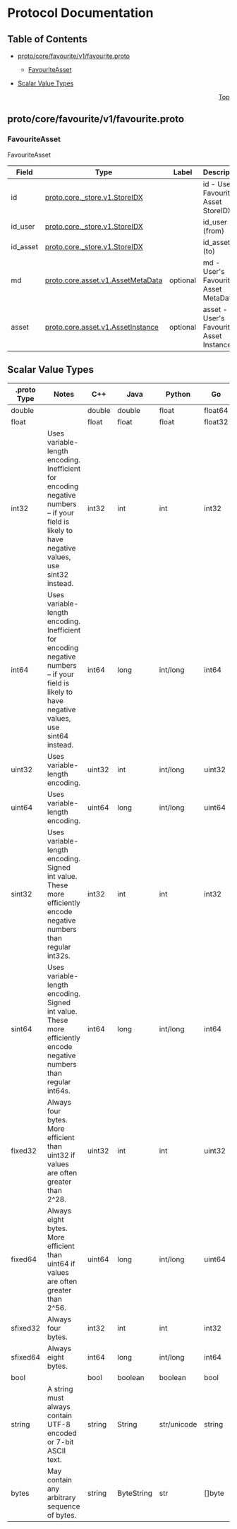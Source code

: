# Protocol Documentation
<a name="top"></a>

## Table of Contents

- [proto/core/favourite/v1/favourite.proto](#proto_core_favourite_v1_favourite-proto)
    - [FavouriteAsset](#proto-core-favourite-v1-FavouriteAsset)
  
- [Scalar Value Types](#scalar-value-types)



<a name="proto_core_favourite_v1_favourite-proto"></a>
<p align="right"><a href="#top">Top</a></p>

## proto/core/favourite/v1/favourite.proto



<a name="proto-core-favourite-v1-FavouriteAsset"></a>

### FavouriteAsset
FavouriteAsset


| Field | Type | Label | Description |
| ----- | ---- | ----- | ----------- |
| id | [proto.core._store.v1.StoreIDX](#proto-core-_store-v1-StoreIDX) |  | id - User&#39;s Favourite Asset StoreIDX |
| id_user | [proto.core._store.v1.StoreIDX](#proto-core-_store-v1-StoreIDX) |  | id_user (from) |
| id_asset | [proto.core._store.v1.StoreIDX](#proto-core-_store-v1-StoreIDX) |  | id_asset (to) |
| md | [proto.core.asset.v1.AssetMetaData](#proto-core-asset-v1-AssetMetaData) | optional | md - User&#39;s Favourite Asset MetaData |
| asset | [proto.core.asset.v1.AssetInstance](#proto-core-asset-v1-AssetInstance) | optional | asset - User&#39;s Favourite Asset Instance |





 

 

 

 



## Scalar Value Types

| .proto Type | Notes | C++ | Java | Python | Go | C# | PHP | Ruby |
| ----------- | ----- | --- | ---- | ------ | -- | -- | --- | ---- |
| <a name="double" /> double |  | double | double | float | float64 | double | float | Float |
| <a name="float" /> float |  | float | float | float | float32 | float | float | Float |
| <a name="int32" /> int32 | Uses variable-length encoding. Inefficient for encoding negative numbers – if your field is likely to have negative values, use sint32 instead. | int32 | int | int | int32 | int | integer | Bignum or Fixnum (as required) |
| <a name="int64" /> int64 | Uses variable-length encoding. Inefficient for encoding negative numbers – if your field is likely to have negative values, use sint64 instead. | int64 | long | int/long | int64 | long | integer/string | Bignum |
| <a name="uint32" /> uint32 | Uses variable-length encoding. | uint32 | int | int/long | uint32 | uint | integer | Bignum or Fixnum (as required) |
| <a name="uint64" /> uint64 | Uses variable-length encoding. | uint64 | long | int/long | uint64 | ulong | integer/string | Bignum or Fixnum (as required) |
| <a name="sint32" /> sint32 | Uses variable-length encoding. Signed int value. These more efficiently encode negative numbers than regular int32s. | int32 | int | int | int32 | int | integer | Bignum or Fixnum (as required) |
| <a name="sint64" /> sint64 | Uses variable-length encoding. Signed int value. These more efficiently encode negative numbers than regular int64s. | int64 | long | int/long | int64 | long | integer/string | Bignum |
| <a name="fixed32" /> fixed32 | Always four bytes. More efficient than uint32 if values are often greater than 2^28. | uint32 | int | int | uint32 | uint | integer | Bignum or Fixnum (as required) |
| <a name="fixed64" /> fixed64 | Always eight bytes. More efficient than uint64 if values are often greater than 2^56. | uint64 | long | int/long | uint64 | ulong | integer/string | Bignum |
| <a name="sfixed32" /> sfixed32 | Always four bytes. | int32 | int | int | int32 | int | integer | Bignum or Fixnum (as required) |
| <a name="sfixed64" /> sfixed64 | Always eight bytes. | int64 | long | int/long | int64 | long | integer/string | Bignum |
| <a name="bool" /> bool |  | bool | boolean | boolean | bool | bool | boolean | TrueClass/FalseClass |
| <a name="string" /> string | A string must always contain UTF-8 encoded or 7-bit ASCII text. | string | String | str/unicode | string | string | string | String (UTF-8) |
| <a name="bytes" /> bytes | May contain any arbitrary sequence of bytes. | string | ByteString | str | []byte | ByteString | string | String (ASCII-8BIT) |

